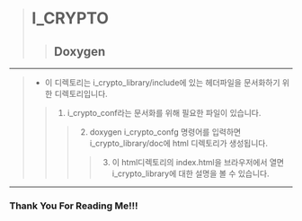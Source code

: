 > # I_CRYPTO
> > ## Doxygen
<hr/>


> * 이 디렉토리는 i_crypto_library/include에 있는 헤더파일을 문서화하기 위한 디렉토리입니다.
> > 1. i_crypto_conf라는 문서화를 위해 필요한 파일이 있습니다.
> > > 2. doxygen i_crypto_confg 명령어를 입력하면 i_crypto_library/doc에 html 디렉토리가 생성됩니다.
> > > > 3. 이 html디렉토리의 index.html을 브라우저에서 열면 i_crypto_library에 대한 설명을 볼 수 있습니다.
<hr/>


### Thank You For Reading Me!!!